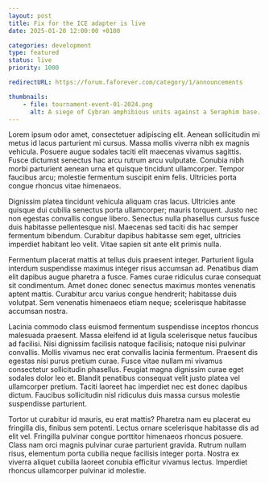 ```yaml
---
layout: post
title: Fix for the ICE adapter is live
date: 2025-01-20 12:00:00 +0100

categories: development
type: featured
status: live
priority: 1000

redirectURL: https://forum.faforever.com/category/1/announcements

thumbnails: 
    - file: tournament-event-01-2024.png
      alt: A siege of Cybran amphibious units against a Seraphim base.
---
```


Lorem ipsum odor amet, consectetuer adipiscing elit. Aenean sollicitudin mi metus id lacus parturient mi cursus. Massa mollis viverra nibh ex magnis vehicula. Posuere augue sodales taciti elit maecenas vivamus sagittis. Fusce dictumst senectus hac arcu rutrum arcu vulputate. Conubia nibh morbi parturient aenean urna et quisque tincidunt ullamcorper. Tempor faucibus arcu; molestie fermentum suscipit enim felis. Ultricies porta congue rhoncus vitae himenaeos.

<!-- excerpt-end -->

Dignissim platea tincidunt vehicula aliquam cras lacus. Ultricies ante quisque dui cubilia senectus porta ullamcorper; mauris torquent. Justo nec non egestas convallis congue libero. Senectus nulla phasellus cursus fusce duis habitasse pellentesque nisl. Maecenas sed taciti dis hac semper fermentum bibendum. Curabitur dapibus habitasse sem eget, ultricies imperdiet habitant leo velit. Vitae sapien sit ante elit primis nulla.

Fermentum placerat mattis at tellus duis praesent integer. Parturient ligula interdum suspendisse maximus integer risus accumsan ad. Penatibus diam elit dapibus augue pharetra a fusce. Fames curae ridiculus curae consequat sit condimentum. Amet donec donec senectus maximus montes venenatis aptent mattis. Curabitur arcu varius congue hendrerit; habitasse duis volutpat. Sem venenatis himenaeos etiam neque; scelerisque habitasse accumsan nostra.

Lacinia commodo class euismod fermentum suspendisse inceptos rhoncus malesuada praesent. Massa eleifend id at ligula scelerisque netus faucibus ad facilisi. Nisi dignissim facilisis natoque facilisis; natoque nisi pulvinar convallis. Mollis vivamus nec erat convallis lacinia fermentum. Praesent dis egestas nisi purus pretium curae. Fusce vitae nullam mi vivamus consectetur sollicitudin phasellus. Feugiat magna dignissim curae eget sodales dolor leo et. Blandit penatibus consequat velit justo platea vel ullamcorper pretium. Taciti laoreet hac imperdiet nec est donec dapibus dictum. Faucibus sollicitudin nisl ridiculus duis massa cursus molestie suspendisse parturient.

Tortor ut curabitur id mauris, eu erat mattis? Pharetra nam eu placerat eu fringilla dis, finibus sem potenti. Lectus ornare scelerisque habitasse dis ad elit vel. Fringilla pulvinar congue porttitor himenaeos rhoncus posuere. Class nam orci magnis pulvinar curae parturient gravida. Rutrum nullam risus, elementum porta cubilia neque facilisis integer porta. Nostra ex viverra aliquet cubilia laoreet conubia efficitur vivamus lectus. Imperdiet rhoncus ullamcorper pulvinar id molestie.
